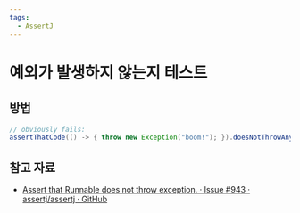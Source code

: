 ```yaml
---
tags:
  - AssertJ
---
```

# 예외가 발생하지 않는지 테스트

## 방법 

```java
// obviously fails:
assertThatCode(() -> { throw new Exception("boom!"); }).doesNotThrowAnyException();
```

## 참고 자료

- [Assert that Runnable does not throw exception. · Issue #943 · assertj/assertj · GitHub](https://github.com/assertj/assertj/issues/943)